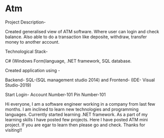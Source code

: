 # Atm
Project Description- 

Created generalised view of ATM software. Where user can login and check balance. 
Also able to do a transaction like deposite, withdraw, transfer money to another account.

Technological Stack- 

C# (Windows Form)language, .NET framework, SQL database.

Created application using -

Backend-
SQL-(SQL management studio 2014) and
Frontend-
(IDE- Visual Studio-2019)

Start Login-
Account Number-101
Pin Number-101

Hi everyone, I am a software engineer working in a company from last few months.
I am inclined to learn new technologies and programming languages. 
Currently started learning .NET framework.
As a part of my learning skills I have posted few projects.
Here I have posted ATM mini project.
If you are egar to learn then please go and check.
Thanks for visiting!!
